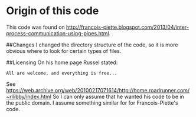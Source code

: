 # Origin of this code
This code was found on http://francois-piette.blogspot.com/2013/04/inter-process-communication-using-pipes.html.

##Changes
I changed the directory structure of the code, so it is more obvious where to look for certain types of files.

##Licensing
On his home page Russel stated:

    All are welcome, and everything is free...
	
See https://web.archive.org/web/20100217071614/http://home.roadrunner.com/~rllibby/index.html
So I can only assume that he wanted his code to be in the public domain.
I assume something similar for for Francois-Piette's code.
